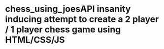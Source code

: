 # chess_using_joesAPI     insanity inducing attempt to create a 2 player  / 1 player  chess game using HTML/CSS/JS
